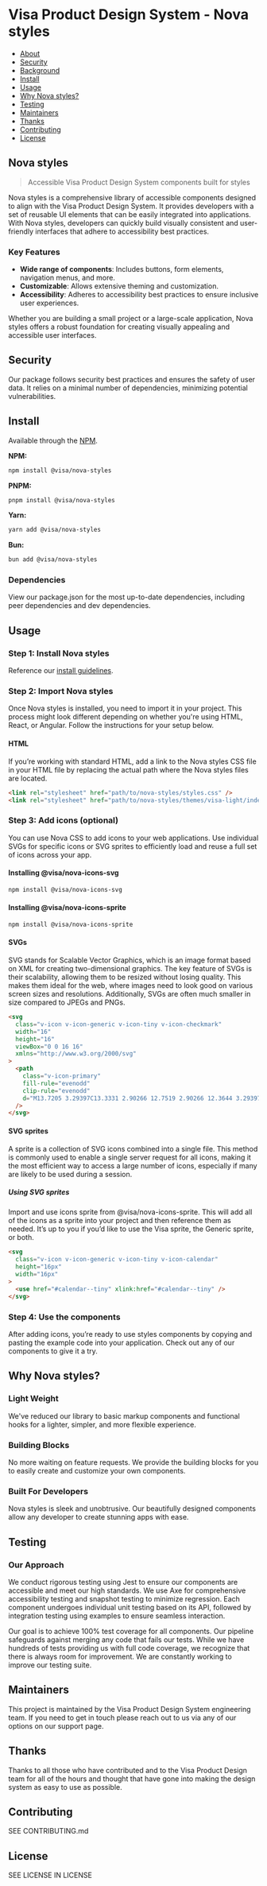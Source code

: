 <!--
 *              Copyright (c) 2025 Visa, Inc.
 *
 * Licensed under the Apache License, Version 2.0 (the "License");
 * you may not use this file except in compliance with the License.
 * You may obtain a copy of the License at
 *
 *         http://www.apache.org/licenses/LICENSE-2.0
 *
 * Unless required by applicable law or agreed to in writing, software
 * distributed under the License is distributed on an "AS IS" BASIS,
 * WITHOUT WARRANTIES OR CONDITIONS OF ANY KIND, either express or implied.
 * See the License for the specific language governing permissions and
 * limitations under the License.
 *
 -->

# Visa Product Design System - Nova styles

- [About](#about)
- [Security](#security)
- [Background](#background)
- [Install](#install)
- [Usage](#usage)
- [Why Nova styles?](#why-nova-styles)
- [Testing](#testing)
- [Maintainers](#maintainers)
- [Thanks](#thanks)
- [Contributing](#contributing)
- [License](#license)

## <a name="about"></a>Nova styles

> Accessible Visa Product Design System components built for styles

Nova styles is a comprehensive library of accessible components designed to align with the Visa Product Design System. It provides developers with a set of reusable UI elements that can be easily integrated into applications. With Nova styles, developers can quickly build visually consistent and user-friendly interfaces that adhere to accessibility best practices.

### Key Features

- **Wide range of components**: Includes buttons, form elements, navigation menus, and more.
- **Customizable**: Allows extensive theming and customization.
- **Accessibility**: Adheres to accessibility best practices to ensure inclusive user experiences.

Whether you are building a small project or a large-scale application, Nova styles offers a robust foundation for creating visually appealing and accessible user interfaces.

## <a name="security"></a>Security

Our package follows security best practices and ensures the safety of user data. It relies on a minimal number of dependencies, minimizing potential vulnerabilities.

## <a name="install"></a>Install

Available through the [NPM](https://www.npmjs.com/).

**NPM:**

```sh
npm install @visa/nova-styles
```

**PNPM:**

```sh
pnpm install @visa/nova-styles
```

**Yarn:**

```sh
yarn add @visa/nova-styles
```

**Bun:**

```sh
bun add @visa/nova-styles
```

### Dependencies

View our package.json for the most up-to-date dependencies, including peer dependencies and dev dependencies.

## <a name="usage"></a>Usage

### Step 1: Install Nova styles

Reference our [install guidelines](#install).

### Step 2: Import Nova styles

Once Nova styles is installed, you need to import it in your project. This process might look different depending on whether you're using HTML, React, or Angular. Follow the instructions for your setup below.

#### HTML

If you’re working with standard HTML, add a link to the Nova styles CSS file in your HTML file by replacing the actual path where the Nova styles files are located.

```html
<link rel="stylesheet" href="path/to/nova-styles/styles.css" />
<link rel="stylesheet" href="path/to/nova-styles/themes/visa-light/index.css" />
```

### Step 3: Add icons (optional)

You can use Nova CSS to add icons to your web applications. Use individual SVGs for specific icons or SVG sprites to efficiently load and reuse a full set of icons across your app.

#### Installing @visa/nova-icons-svg

```sh
npm install @visa/nova-icons-svg
```

#### Installing @visa/nova-icons-sprite

```sh
npm install @visa/nova-icons-sprite
```

#### SVGs

SVG stands for Scalable Vector Graphics, which is an image format based on XML for creating two-dimensional graphics. The key feature of SVGs is their scalability, allowing them to be resized without losing quality. This makes them ideal for the web, where images need to look good on various screen sizes and resolutions. Additionally, SVGs are often much smaller in size compared to JPEGs and PNGs.

```html
<svg
  class="v-icon v-icon-generic v-icon-tiny v-icon-checkmark"
  width="16"
  height="16"
  viewBox="0 0 16 16"
  xmlns="http://www.w3.org/2000/svg"
>
  <path
    class="v-icon-primary"
    fill-rule="evenodd"
    clip-rule="evenodd"
    d="M13.7205 3.29397C13.3331 2.90266 12.7519 2.90266 12.3644 3.29397L5.97141 9.75049L3.64668 7.40266C3.25923 7.01136 2.67805 7.01136 2.29059 7.40266C1.90314 7.79397 1.90314 8.38092 2.29059 8.77223L5.1965 11.707C5.58396 12.0983 6.16514 12.0983 6.55259 11.707L13.6236 4.56571C14.108 4.27223 14.108 3.58744 13.7205 3.29397Z"
  />
</svg>
```

#### SVG sprites

A sprite is a collection of SVG icons combined into a single file. This method is commonly used to enable a single server request for all icons, making it the most efficient way to access a large number of icons, especially if many are likely to be used during a session.

##### Using SVG sprites

Import and use icons sprite from @visa/nova-icons-sprite. This will add all of the icons as a sprite into your project and then reference them as needed. It’s up to you if you’d like to use the Visa sprite, the Generic sprite, or both.

```html
<svg
  class="v-icon v-icon-generic v-icon-tiny v-icon-calendar"
  height="16px"
  width="16px"
>
  <use href="#calendar--tiny" xlink:href="#calendar--tiny" />
</svg>
```

### Step 4: Use the components

After adding icons, you’re ready to use styles components by copying and pasting the example code into your application. Check out any of our components to give it a try.

## <a name="why-nova-styles"></a>Why Nova styles?

### Light Weight

We've reduced our library to basic markup components and functional hooks for a lighter, simpler, and more flexible experience.

### Building Blocks

No more waiting on feature requests. We provide the building blocks for you to easily create and customize your own components.

### Built For Developers

Nova styles is sleek and unobtrusive. Our beautifully designed components allow any developer to create stunning apps with ease.

## <a name="testing"></a>Testing

### Our Approach

We conduct rigorous testing using Jest to ensure our components are accessible and meet our high standards. We use Axe for comprehensive accessibility testing and snapshot testing to minimize regression. Each component undergoes individual unit testing based on its API, followed by integration testing using examples to ensure seamless interaction.

Our goal is to achieve 100% test coverage for all components. Our pipeline safeguards against merging any code that fails our tests. While we have hundreds of tests providing us with full code coverage, we recognize that there is always room for improvement. We are constantly working to improve our testing suite.

## <a name="maintainers"></a>Maintainers

This project is maintained by the Visa Product Design System engineering team. If you need to get in touch please reach out to us via any of our options on our support page.

## <a name="thanks"></a>Thanks

Thanks to all those who have contributed and to the Visa Product Design team for all of the hours and thought that have gone into making the design system as easy to use as possible.

## <a name="contributing"></a>Contributing

SEE CONTRIBUTING.md

## <a name="license"></a>License

SEE LICENSE IN LICENSE
